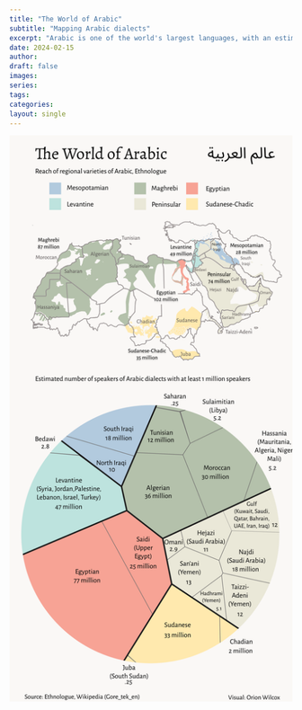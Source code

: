 ```yaml
---
title: "The World of Arabic"
subtitle: "Mapping Arabic dialects"
excerpt: "Arabic is one of the world's largest languages, with an estimated 370 million speakers living in a vast geography between the Atlantic to Indian oceans. I map Arabic's major dialects and visualize each dialect's population of speakers." 
date: 2024-02-15
author: 
draft: false
images:
series:
tags:
categories:
layout: single
---
```






![Figure](img/fig1_arabic.png)
